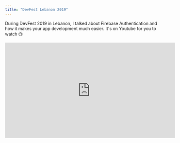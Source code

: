 ```yaml
---
title: "DevFest Lebanon 2019"
---
```


During DevFest 2019 in Lebanon, I talked about Firebase Authentication and how it makes your app development much easier.
It's on Youtube for you to watch 📺

<iframe width="560" height="315" src="https://www.youtube.com/embed/wGCIGZdcNNA" frameborder="0" allow="accelerometer; autoplay; encrypted-media; gyroscope; picture-in-picture" allowfullscreen></iframe>

